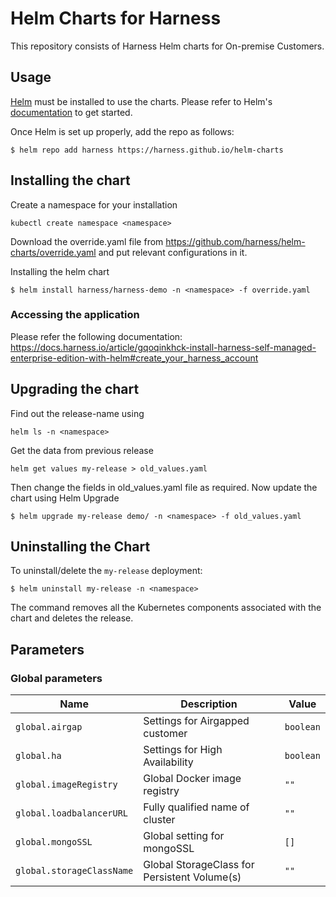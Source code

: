 # Helm Charts for Harness
This repository consists of Harness Helm charts for On-premise Customers.

## Usage

[Helm](https://helm.sh) must be installed to use the charts.
Please refer to Helm's [documentation](https://helm.sh/docs/) to get started.

Once Helm is set up properly, add the repo as follows:

```console
$ helm repo add harness https://harness.github.io/helm-charts
```

## Installing the chart
Create a namespace for your installation
```
kubectl create namespace <namespace>
```
Download the override.yaml file from https://github.com/harness/helm-charts/override.yaml and put relevant configurations in it.

Installing the helm chart
```
$ helm install harness/harness-demo -n <namespace> -f override.yaml
```
### Accessing the application
Please refer the following documentation: https://docs.harness.io/article/gqoqinkhck-install-harness-self-managed-enterprise-edition-with-helm#create_your_harness_account 
## Upgrading the chart
Find out the release-name using
```
helm ls -n <namespace>
```
Get the data from previous release
```
helm get values my-release > old_values.yaml
```
Then change the fields in old_values.yaml file as required. Now update the chart using
Helm Upgrade
```
$ helm upgrade my-release demo/ -n <namespace> -f old_values.yaml
```

## Uninstalling the Chart

To uninstall/delete the `my-release` deployment:

```console
$ helm uninstall my-release -n <namespace>
```

The command removes all the Kubernetes components associated with the chart and deletes the release.

## Parameters

### Global parameters

| Name                      | Description                                     | Value |
| ------------------------- | ----------------------------------------------- | ----- |
| `global.airgap`  | Settings for Airgapped customer                          | `boolean` |
| `global.ha`    | Settings for High Availability                             | `boolean`  |
| `global.imageRegistry`    | Global Docker image registry                    | `""`  |
| `global.loadbalancerURL`  | Fully qualified name of cluster                 | `""`  |
| `global.mongoSSL` | Global setting for mongoSSL                             | `[]`  |
| `global.storageClassName` | Global StorageClass for Persistent Volume(s)    | `""`  |


